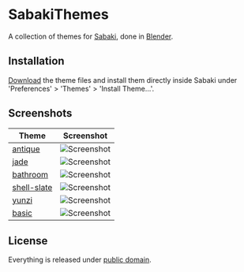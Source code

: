 # SabakiThemes

A collection of themes for [Sabaki](https://github.com/SabakiHQ/Sabaki), done in [Blender](https://www.blender.org/).

## Installation

[Download](https://github.com/billhails/SabakiThemes/releases) the theme files and install them directly inside Sabaki
under 'Preferences' > 'Themes' > 'Install Theme...'.

## Screenshots

| Theme                          | Screenshot                                              |
| ------------------------------ | ------------------------------------------------------- |
| [antique](antique)             | ![Screenshot](antique/AntiqueScreenshot.png)            |
| [jade](jade)                   | ![Screenshot](jade/JadeScreenshot.png)                  |
| [bathroom](bathroom)           | ![Screenshot](bathroom/BathroomScreenshot.png)          |
| [shell-slate](shell-slate)     | ![Screenshot](shell-slate/ShellSlateScreenshot.png)     |
| [yunzi](yunzi)                 | ![Screenshot](yunzi/YunziScreenshot.png)                |
| [basic](basic)                 | ![Screenshot](basic/BasicScreenshot.png)                |

## License

Everything is released under [public domain](http://creativecommons.org/publicdomain/zero/1.0/).

